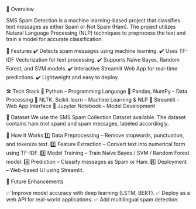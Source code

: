 📌 Overview

SMS Spam Detection is a machine learning-based project that classifies text messages as either Spam or Not Spam (Ham). The project utilizes Natural Language Processing (NLP) techniques to preprocess the text and train a model for accurate classification.


🚀 Features
✔️ Detects spam messages using machine learning. 
✔️ Uses TF-IDF Vectorization for text processing.
✔️ Supports Naïve Bayes, Random Forest, and SVM models.
✔️ Interactive Streamlit Web App for real-time predictions.
✔️ Lightweight and easy to deploy.


🛠️ Tech Stack
🔹 Python – Programming Language
🔹 Pandas, NumPy – Data Processing
🔹 NLTK, Scikit-learn – Machine Learning & NLP
🔹 Streamlit – Web App Interface
🔹 Jupyter Notebook – Model Development


📂 Dataset
We use the SMS Spam Collection Dataset available. The dataset contains ham (not spam) and spam messages, labeled accordingly.


🎯 How It Works
1️⃣ Data Preprocessing – Remove stopwords, punctuation, and tokenize text.
2️⃣ Feature Extraction – Convert text into numerical form using TF-IDF.
3️⃣ Model Training – Train Naïve Bayes / SVM / Random Forest model.
4️⃣ Prediction – Classify messages as Spam or Ham.
5️⃣ Deployment – Web-based UI using Streamlit.


🔮 Future Enhancements

✅ Improve model accuracy with deep learning (LSTM, BERT).
✅ Deploy as a web API for real-world applications.
✅ Add multilingual spam detection.

